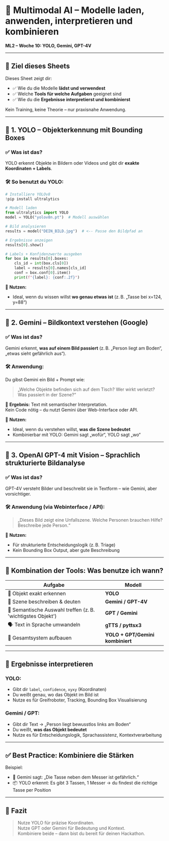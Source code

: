 
# 📘 Multimodal AI – Modelle laden, anwenden, interpretieren und kombinieren  
**ML2 – Woche 10: YOLO, Gemini, GPT-4V**

---

## 🧠 Ziel dieses Sheets

Dieses Sheet zeigt dir:
- ✅ Wie du die Modelle **lädst und verwendest**
- ✅ Welche **Tools für welche Aufgaben** geeignet sind
- ✅ Wie du die **Ergebnisse interpretierst und kombinierst**

Kein Training, keine Theorie – nur praxisnahe Anwendung.

---

## 📌 1. YOLO – Objekterkennung mit Bounding Boxes

### ✅ Was ist das?
YOLO erkennt Objekte in Bildern oder Videos und gibt dir **exakte Koordinaten + Labels**.

### 🛠️ So benutzt du YOLO:

```python
# Installiere YOLOv8
!pip install ultralytics

# Modell laden
from ultralytics import YOLO
model = YOLO("yolov8n.pt")  # Modell auswählen

# Bild analysieren
results = model("DEIN_BILD.jpg")  # <-- Passe den Bildpfad an

# Ergebnisse anzeigen
results[0].show()

# Labels + Konfidenzwerte ausgeben
for box in results[0].boxes:
    cls_id = int(box.cls[0])
    label = results[0].names[cls_id]
    conf = box.conf[0].item()
    print(f"{label}: {conf:.2f}")
```

📌 **Nutzen:**  
- Ideal, wenn du wissen willst **wo genau etwas ist** (z. B. „Tasse bei x=124, y=88“)

---

## 📌 2. Gemini – Bildkontext verstehen (Google)

### ✅ Was ist das?
Gemini erkennt, **was auf einem Bild passiert** (z. B. „Person liegt am Boden“, „etwas sieht gefährlich aus“).

### 🛠️ Anwendung:

Du gibst Gemini ein Bild + Prompt wie:
> „Welche Objekte befinden sich auf dem Tisch? Wer wirkt verletzt? Was passiert in der Szene?“

📌 **Ergebnis:**
Text mit semantischer Interpretation.  
Kein Code nötig – du nutzt Gemini über Web-Interface oder API.

📌 **Nutzen:**
- Ideal, wenn du verstehen willst, **was die Szene bedeutet**
- Kombinierbar mit YOLO: Gemini sagt „wofür“, YOLO sagt „wo“

---

## 📌 3. OpenAI GPT-4 mit Vision – Sprachlich strukturierte Bildanalyse

### ✅ Was ist das?
GPT-4V versteht Bilder und beschreibt sie in Textform – wie Gemini, aber vorsichtiger.

### 🛠️ Anwendung (via Webinterface / API):

> „Dieses Bild zeigt eine Unfallszene. Welche Personen brauchen Hilfe? Beschreibe jede Person.“

📌 **Nutzen:**
- Für strukturierte Entscheidungslogik (z. B. Triage)
- Kein Bounding Box Output, aber gute Beschreibung

---

## 🔀 Kombination der Tools: Was benutze ich wann?

| Aufgabe | Modell |
|--------|--------|
| 🎯 Objekt exakt erkennen | **YOLO** |
| 🧠 Szene beschreiben & deuten | **Gemini / GPT-4V** |
| 🧩 Semantische Auswahl treffen (z. B. 'wichtigstes Objekt') | **GPT / Gemini** |
| 🗣️ Text in Sprache umwandeln | **gTTS / pyttsx3** |
| 🤖 Gesamtsystem aufbauen | **YOLO + GPT/Gemini kombiniert** |

---

## 🧠 Ergebnisse interpretieren

### YOLO:
- Gibt dir `label`, `confidence`, `xyxy` (Koordinaten)
- Du weißt genau, wo das Objekt im Bild ist
- Nutze es für Greifroboter, Tracking, Bounding Box Visualisierung

### Gemini / GPT:
- Gibt dir Text → „Person liegt bewusstlos links am Boden“
- Du weißt, **was das Objekt bedeutet**
- Nutze es für Entscheidungslogik, Sprachassistenz, Kontextverarbeitung

---

## ✅ Best Practice: Kombiniere die Stärken

Beispiel:
- 🧠 Gemini sagt: „Die Tasse neben dem Messer ist gefährlich.“
- 📦 YOLO erkennt: Es gibt 3 Tassen, 1 Messer → du findest die richtige Tasse per Position

---

## 🧩 Fazit

> Nutze YOLO für präzise Koordinaten.  
> Nutze GPT oder Gemini für Bedeutung und Kontext.  
> Kombiniere beide – dann bist du bereit für deinen Hackathon.
